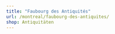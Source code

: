 ```yaml
---
title: "Faubourg des Antiquités"
url: /montreal/faubourg-des-antiquites/
shop: Antiquitäten
---
```

